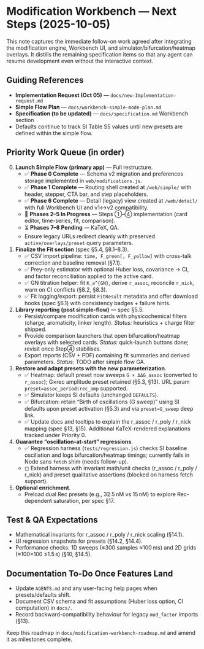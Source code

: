 # Modification Workbench — Next Steps (2025-10-05)

This note captures the immediate follow-on work agreed after integrating the modification engine, Workbench UI, and simulator/bifurcation/heatmap overlays. It distills the remaining specification items so that any agent can resume development even without the interactive context.

## Guiding References
- **Implementation Request (Oct 05)** — `docs/new-Implementation-request.md`
- **Simple Flow Plan** — `docs/workbench-simple-mode-plan.md`
- **Specification (to be updated)** — `docs/specification.md` Workbench section
- Defaults continue to track SI Table S5 values until new presets are defined within the simple flow.

## Priority Work Queue (in order)
0. **Launch Simple Flow (primary app)** — Full restructure.
   - ✅ **Phase 0 Complete** — Schema v2 migration and preferences storage implemented in `web/modifications.js`.
   - ✅ **Phase 1 Complete** — Routing shell created at `/web/simple/` with header, stepper, CTA bar, and step placeholders.
   - ✅ **Phase 6 Complete** — Detail (legacy) view created at `/web/detail/` with full Workbench UI and v1↔v2 compatibility.
   - 🔄 **Phases 2–5 In Progress** — Steps ①–④ implementation (card editor, time-series, fit, comparison).
   - ⏳ **Phases 7–8 Pending** — KaTeX, QA.
   - Ensure legacy URLs redirect cleanly with preserved `active/overlays/preset` query parameters.
1. **Finalize the Fit section** (spec §5.4, §8.1–8.3).
   - ✅ CSV import pipeline: `time, F_green[, F_yellow]` with cross-talk correction and baseline removal (§7.1).
   - ✅ Prey-only estimator with optional Huber loss, covariance → CI, and factor reconciliation applied to the active card.
   - ✅ GN titration helper: fit `K_a^{GN}`, derive `r_assoc`, reconcile `r_nick`, warn on CI conflicts (§8.2, §8.3).
   - ✅ Fit logging/export: persist `FitResult` metadata and offer download hooks (spec §6.1) with consistency badges + failure hints.
2. **Library reporting (post simple-flow)** — spec §5.5.
   - Persist/compare modification cards with physicochemical filters (charge, aromaticity, linker length). _Status:_ heuristics + charge filter shipped.
   - Provide comparison launchers that open bifurcation/heatmap overlays with selected cards. _Status:_ quick-launch buttons done; revisit once Step④ stabilises.
   - Export reports (CSV + PDF) containing fit summaries and derived parameters. _Status:_ TODO after simple flow GA.
3. **Restore and adapt presets with the new parameterization**.
   - ✅ Heatmap: default preset now sweeps `G × ΔΔG_assoc` (converted to `r_assoc`); G×rec amplitude preset retained (§5.3, §13). URL param `preset=assoc_period|rec_amp` supported.
   - ✅ Simulator keeps SI defaults (unchanged `DEFAULTS`).
   - ✅ Bifurcation: retain “Birth of oscillations (G sweep)” using SI defaults upon preset activation (§5.3) and via `preset=G_sweep` deep link.
   - ✅ Update docs and tooltips to explain the r_assoc / r_poly / r_nick mapping (spec §13, §15). Additional KaTeX-rendered explanations tracked under Priority 0.
4. **Guarantee “oscillation-at-start” regressions**.
   - ✅ Regression harness (`tests/regression.js`) checks SI baseline oscillation and logs bifurcation/heatmap timings; currently fails in Node sans `fetch` shim (needs follow-up).
   - ◻ Extend harness with invariant math/unit checks (r_assoc / r_poly / r_nick) and preset qualitative assertions (blocked on harness fetch support).
5. **Optional enrichment**.
   - Preload dual Rec presets (e.g., 32.5 nM vs 15 nM) to explore Rec-dependent saturation, per spec §17.

## Test & QA Expectations
- Mathematical invariants for r_assoc / r_poly / r_nick scaling (§14.1).
- UI regression snapshots for presets (§14.2, §14.4).
- Performance checks: 1D sweeps (≤300 samples ≈100 ms) and 2D grids (≈100×100 ≤1.5 s) (§10, §14.5).

## Documentation To-Do Once Features Land
- Update `AGENTS.md` and any user-facing help pages when presets/defaults shift.
- Document CSV schema and fit assumptions (Huber loss option, CI computation) in `docs/`.
- Record backward-compatibility behaviour for legacy `mod_factor` imports (§13).

Keep this roadmap in `docs/modification-workbench-roadmap.md` and amend it as milestones complete.
